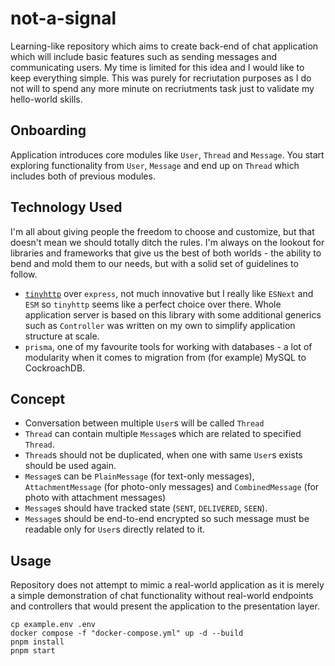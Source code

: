 # not-a-signal

Learning-like repository which aims to create back-end of chat application which will include basic features such as sending messages and communicating users. My time is limited for this idea and I would like to keep everything simple. This was purely for recriutation purposes as I do not will to spend any more minute on recriutments task just to validate my hello-world skills.

## Onboarding

Application introduces core modules like `User`, `Thread` and `Message`. You start exploring functionality from `User`, `Message` and end up on `Thread` which includes both of previous modules.

## Technology Used

I'm all about giving people the freedom to choose and customize, but that doesn't mean we should totally ditch the rules. I'm always on the lookout for libraries and frameworks that give us the best of both worlds - the ability to bend and mold them to our needs, but with a solid set of guidelines to follow.

- [`tinyhttp`](https://tinyhttp.v1rtl.site) over `express`, not much innovative but I really like `ESNext` and `ESM` so `tinyhttp` seems like a perfect choice over there. Whole application server is based on this library with some additional generics such as `Controller` was written on my own to simplify application structure at scale.
- `prisma`, one of my favourite tools for working with databases - a lot of modularity when it comes to migration from (for example) MySQL to CockroachDB.

## Concept

- Conversation between multiple `User`s will be called `Thread`
- `Thread` can contain multiple `Message`s which are related to specified `Thread`.
- `Thread`s should not be duplicated, when one with same `User`s exists should be used again.
- `Message`s can be `PlainMessage` (for text-only messages), `AttachmentMessage` (for photo-only messages) and `CombinedMessage` (for photo with attachment messages)
- `Message`s should have tracked state (`SENT`, `DELIVERED`, `SEEN`).
- `Message`s should be end-to-end encrypted so such message must be readable only for `User`s directly related to it.

## Usage

Repository does not attempt to mimic a real-world application as it is merely a simple demonstration of chat functionality without real-world endpoints and controllers that would present the application to the presentation layer.

```
cp example.env .env
docker compose -f "docker-compose.yml" up -d --build
pnpm install
pnpm start
```
